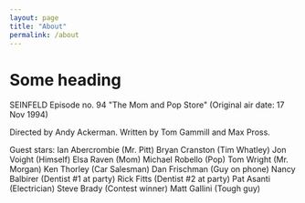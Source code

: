 ```yaml
---
layout: page
title: "About"
permalink: /about
---
```


# Some heading

SEINFELD Episode no. 94 "The Mom and Pop Store" (Original air date: 17 Nov 1994)

Directed by Andy Ackerman. Written by Tom Gammill and Max Pross.

Guest stars:
    Ian Abercrombie (Mr. Pitt)
    Bryan Cranston (Tim Whatley)
    Jon Voight (Himself)
    Elsa Raven (Mom)
    Michael Robello (Pop)
    Tom Wright (Mr. Morgan)
    Ken Thorley (Car Salesman)
    Dan Frischman (Guy on phone)
    Nancy Balbirer (Dentist #1 at party)
    Rick Fitts (Dentist #2 at party)
    Pat Asanti (Electrician)
    Steve Brady (Contest winner)
    Matt Gallini (Tough guy)